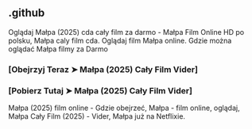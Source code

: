 ## .github

Oglądaj Małpa (2025) cda cały film za darmo - Małpa Film Online HD po polsku, Małpa caly film cda. Oglądaj film Małpa online. Gdzie można oglądać Małpa filmy za Darmo

### [Obejrzyj Teraz ➤ Małpa (2025) Cały Film Vider]

### [Pobierz Tutaj ➤ Małpa (2025) Cały Film Vider]

Małpa (2025) film online - Gdzie obejrzeć, Małpa - film online, oglądaj, Małpa Cały Film (2025) - Vider, Małpa już na Netflixie.
